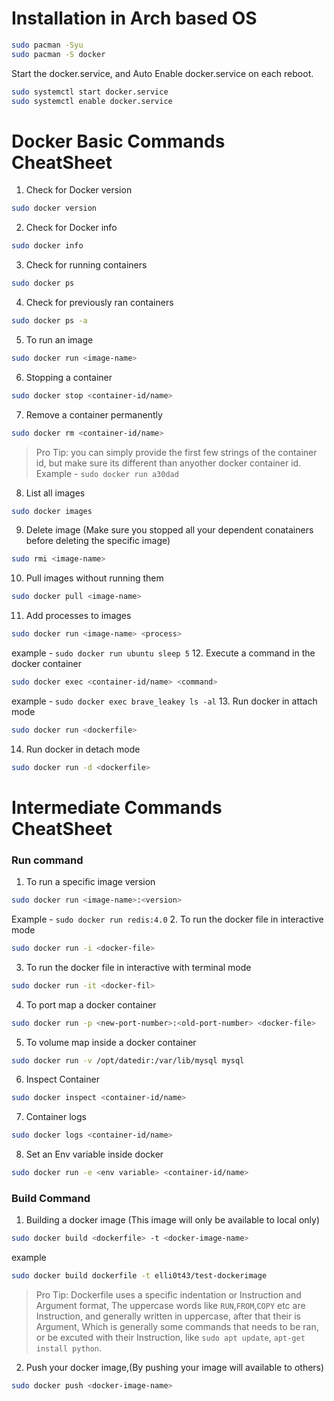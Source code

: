 # Installation in Arch based OS
```bash
sudo pacman -Syu
sudo pacman -S docker
```
Start the docker.service, and Auto Enable docker.service on each reboot.
```bash
sudo systemctl start docker.service
sudo systemctl enable docker.service
```

# Docker Basic Commands CheatSheet

1. Check for Docker version
```bash
sudo docker version
```
2. Check for Docker info 
```bash
sudo docker info
```
3. Check for running containers
```bash
sudo docker ps
```
4. Check for previously ran containers
```bash
sudo docker ps -a 
```
5. To run an image
```bash
sudo docker run <image-name>
```
6. Stopping a container
```bash
sudo docker stop <container-id/name>
```
7. Remove a container permanently
```bash
sudo docker rm <container-id/name>
```
> Pro Tip: you can simply provide the first few strings of the container id, but make sure its different than anyother docker container id. Example - `sudo docker run a30dad`
8. List all images 
```bash
sudo docker images
```
9. Delete image (Make sure you stopped all your dependent conatainers before deleting the specific image)
```bash
sudo rmi <image-name>
```
10. Pull images without running them
```bash
sudo docker pull <image-name>
```
11. Add processes to images
```bash
sudo docker run <image-name> <process>
```
example - `sudo docker run ubuntu sleep 5`
12. Execute a command in the docker container
```bash
sudo docker exec <container-id/name> <command>
```
example - `sudo docker exec brave_leakey ls -al`
13. Run docker in attach mode
```bash
sudo docker run <dockerfile>
```
14. Run docker in detach mode
```bash
sudo docker run -d <dockerfile>
```

# Intermediate Commands CheatSheet 

### Run command
1. To run a specific image version
```bash
sudo docker run <image-name>:<version>
```
Example - `sudo docker run redis:4.0`
2. To run the docker file in interactive mode
```bash
sudo docker run -i <docker-file>
```
3. To run the docker file in interactive with terminal mode
```bash
sudo docker run -it <docker-fil>
```
4. To port map a docker container
```bash
sudo docker run -p <new-port-number>:<old-port-number> <docker-file>
```
5. To volume map inside a docker container
```bash
sudo docker run -v /opt/datedir:/var/lib/mysql mysql
```
6. Inspect Container
```bash
sudo docker inspect <container-id/name>
```
7. Container logs
```bash
sudo docker logs <container-id/name>
```
8. Set an Env variable inside docker
```bash
sudo docker run -e <env variable> <container-id/name>
```
### Build Command
1. Building a docker image (This image will only be available to local only)
```bash
sudo docker build <dockerfile> -t <docker-image-name>
```
example
```bash
sudo docker build dockerfile -t elli0t43/test-dockerimage
```
>Pro Tip: Dockerfile uses a specific indentation or Instruction and Argument format, The uppercase words like `RUN`,`FROM`,`COPY` etc are Instruction, and generally written in uppercase, after that their is Argument, Which is generally some commands that needs to be ran, or be excuted with their Instruction, like `sudo apt update`, `apt-get install python`.
2. Push your docker image,(By pushing your image will available to others)
```bash
sudo docker push <docker-image-name>
```



